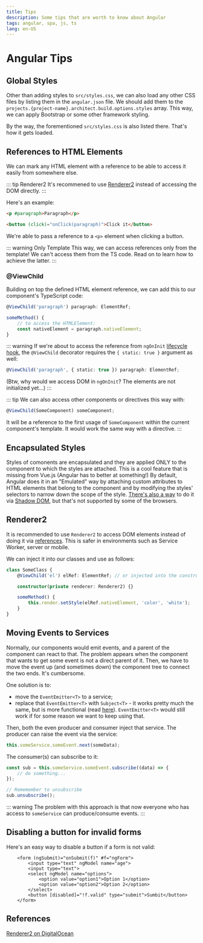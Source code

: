 ```yaml
---
title: Tips
description: Some tips that are worth to know about Angular
tags: angular, spa, js, ts
lang: en-US
---
```


# Angular Tips

## Global Styles

Other than adding styles to `src/styles.css`, we can also load any other CSS
files by listing them in the `angular.json` file. We should add them to the
`projects.{project-name}.architect.build.options.styles` array. This way, we can
apply Bootstrap or some other framework styling.

By the way, the forementioned `src/styles.css` is also listed there. That's how
it gets loaded.

## References to HTML Elements

We can mark any HTML element with a reference to be able to access it easily
from somewhere else.

::: tip Renderer2
It's recommened to use [Renderer2](#renderer2) instead of accessing the DOM
directly.
:::

Here's an example:

```html
<p #paragraph>Paragraph</p>

<button (click)="onClick(paragraph)">Click it</button>
```

We're able to pass a reference to a `<p>` element when clicking a button.

::: warning Only Template
This way, we can access references only from the template!
We can't access them from the TS code. Read on to learn how
to achieve the latter.
:::

### @ViewChild

Building on top the defined HTML element reference, we can add this to our
component's TypeScript code:

```ts
@ViewChild('paragraph') paragraph: ElementRef;

someMethod() {
    // to access the HTMLElement:
    const nativeElement = paragraph.nativeElement;
}
```

::: warning
If we're about to access the reference from `ngOnInit` [lifecycle
hook](./components.md#component-lifecycle), the `@ViewChild` decorator requires
the `{ static: true }` argument as well:

```ts
@ViewChild('paragraph', { static: true }) paragraph: ElementRef;
```

(Btw, why would we access DOM in `ngOnInit`? The elements are not initialized
yet...)
:::

::: tip
We can also access other components or directives this way with:

```ts
@ViewChild(SomeComponent) someComponent;
```

It will be a reference to the first usage of `SomeComponent` within the current
component's template. It would work the same way with a directive.
:::

## Encapsulated Styles

Styles of comonents are encapsulated and they are applied ONLY to the component
to which the styles are attached. This is a cool feature that is missing from
Vue.js (Angular has to better at something!) By default, Angular does it in an
"Emulated" way by attaching custom attributes to HTML elements that belong to
the component and by modifying the styles' selectors to narrow down the scope of
the style. [There's also a way](https://angular.io/guide/view-encapsulation) to
do it via [Shadow
DOM](https://developer.mozilla.org/en-US/docs/Web/Web_Components/Using_shadow_DOM),
but that's not supported by some of the browsers.

## Renderer2

It is recommended to use `Renderer2` to access DOM elements instead of doing it
via [references](#references-to-html-elements). This is safer in environments
such as Service Worker, server or mobile.

We can inject it into our classes and use as follows:

```ts
class SomeClass {
    @ViewChild('el') elRef: ElementRef; // or injected into the constructor in a directive

    constructor(private renderer: Renderer2) {}

    someMethod() {
        this.render.setStyle(elRef.nativeElement, 'color', 'white');
    }
}
```

## Moving Events to Services

Normally, our components would emit events, and a parent of the component can
react to that. The problem appears when the component that wants to get some
event is not a direct parent of it. Then, we have to move the event up (and
sometimes down) the component tree to connect the two ends. It's cumbersome.

One solution is to:

- move the `EventEmitter<T>` to a service;
- replace that `EventEmitter<T>` with `Subject<T>` - it works pretty much the
  same, but is more functional (read [here](./observables.md#subject)).
  `EventEmitter<T>` would still work if for some reason we want to keep using
  that.

Then, both the even producer and consumer inject that service. The producer can
raise the event via the service:

```ts
this.someService.someEvent.next(someData);
```

The consumer(s) can subscribe to it:

```ts
const sub = this.someService.someEvent.subscribe((data) => {
    // do something...
});

// Rememember to unsubscribe
sub.unsubscribe();
```

::: warning
The problem with this approach is that now everyone who has access to
`someService` can produce/consume events.
:::

## Disabling a button for invalid forms

Here's an easy way to disable a button if a form is not valid:

```html{8}
    <form (ngSubmit)="onSubmit(f)" #f="ngForm">
        <input type="text" ngModel name="age">
        <input type="text">
        <select ngModel name="options">
            <option value="option1">Option 1</option>
            <option value="option2">Option 2</option>
        </select>
        <button [disabled]="!f.valid" type="submit">Sumbit</button>
    </form>
```

## References

[Renderer2 on
DigitalOcean](https://www.digitalocean.com/community/tutorials/angular-using-renderer2) 